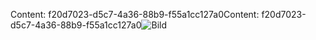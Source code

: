 <span data-ttu-id="50467-101">Content: f20d7023-d5c7-4a36-88b9-f55a1cc127a0</span><span class="sxs-lookup"><span data-stu-id="50467-101">Content: f20d7023-d5c7-4a36-88b9-f55a1cc127a0</span></span>![Bild](7a7df049-9cbd-4cce-8a7e-0939fd1c90a3.png)
